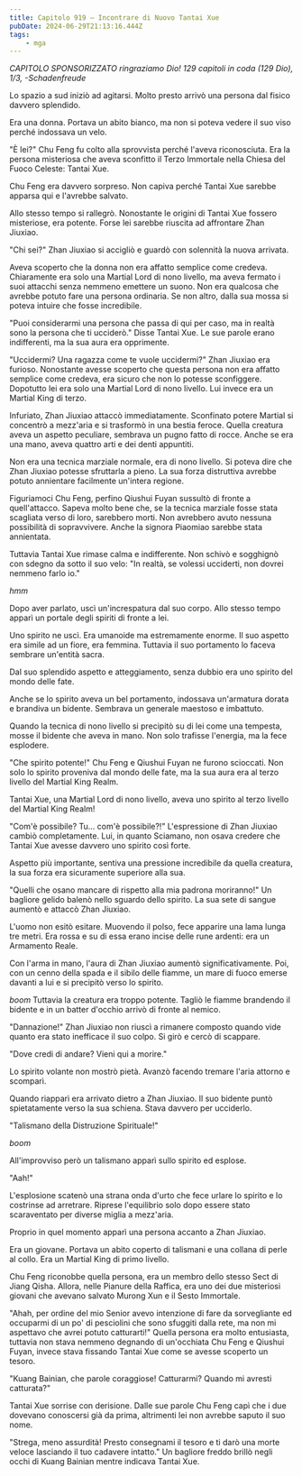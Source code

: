 ```yaml
---
title: Capitolo 919 – Incontrare di Nuovo Tantai Xue
pubDate: 2024-06-29T21:13:16.444Z
tags:
    - mga
---
```



<em>CAPITOLO SPONSORIZZATO ringraziamo Dio!
129 capitoli in coda (129 Dio), 1/3,
-Schadenfreude</em>


Lo spazio a sud iniziò ad agitarsi. Molto presto arrivò una persona dal fisico davvero splendido.


Era una donna. Portava un abito bianco, ma non si poteva vedere il suo viso perché indossava un velo.


"È lei?" Chu Feng fu colto alla sprovvista perché l'aveva riconosciuta. Era la persona misteriosa che aveva sconfitto il Terzo Immortale nella Chiesa del Fuoco Celeste: Tantai Xue.


Chu Feng era davvero sorpreso. Non capiva perché Tantai Xue sarebbe apparsa qui e l'avrebbe salvato.


Allo stesso tempo si rallegrò. Nonostante le origini di Tantai Xue fossero misteriose, era potente. Forse lei sarebbe riuscita ad affrontare Zhan Jiuxiao.


 "Chi sei?" Zhan Jiuxiao si accigliò e guardò con solennità la nuova arrivata.


Aveva scoperto che la donna non era affatto semplice come credeva. Chiaramente era solo una Martial Lord di nono livello, ma aveva fermato i suoi attacchi senza nemmeno emettere un suono. Non era qualcosa che avrebbe potuto fare una persona ordinaria. Se non altro, dalla sua mossa si poteva intuire che fosse incredibile.


"Puoi considerarmi una persona che passa di qui per caso, ma in realtà sono la persona che ti ucciderò." Disse Tantai Xue. Le sue parole erano indifferenti, ma la sua aura era opprimente.


"Uccidermi? Una ragazza come te vuole uccidermi?" Zhan Jiuxiao era furioso. Nonostante avesse scoperto che questa persona non era affatto semplice come credeva, era sicuro che non lo potesse sconfiggere. Dopotutto lei era solo una Martial Lord di nono livello. Lui invece era un Martial King di terzo.


Infuriato, Zhan Jiuxiao attaccò immediatamente. Sconfinato potere Martial si concentrò a mezz'aria e si trasformò in una bestia feroce. Quella creatura aveva un aspetto peculiare, sembrava un pugno fatto di rocce. Anche se era una mano, aveva quattro arti e dei denti appuntiti.


Non era una tecnica marziale normale, era di nono livello. Si poteva dire che Zhan Jiuxiao potesse sfruttarla a pieno. La sua forza distruttiva avrebbe potuto annientare facilmente un'intera regione.


Figuriamoci Chu Feng, perfino Qiushui Fuyan sussultò di fronte a quell'attacco. Sapeva molto bene che, se la tecnica marziale fosse stata scagliata verso di loro, sarebbero morti. Non avrebbero avuto nessuna possibilità di sopravvivere. Anche la signora Piaomiao sarebbe stata annientata.


Tuttavia Tantai Xue rimase calma e indifferente. Non schivò e sogghignò con sdegno da sotto il suo velo: "In realtà, se volessi ucciderti, non dovrei nemmeno farlo io."


*hmm*


Dopo aver parlato, uscì un'increspatura dal suo corpo. Allo stesso tempo apparì un portale degli spiriti di fronte a lei.


Uno spirito ne uscì. Era umanoide ma estremamente enorme. Il suo aspetto era simile ad un fiore, era femmina. Tuttavia il suo portamento lo faceva sembrare un'entità sacra.


Dal suo splendido aspetto e atteggiamento, senza dubbio era uno spirito del mondo delle fate.


Anche se lo spirito aveva un bel portamento, indossava un'armatura dorata e brandiva un bidente. Sembrava un generale maestoso e imbattuto.


Quando la tecnica di nono livello si precipitò su di lei come una tempesta, mosse il bidente che aveva in mano. Non solo trafisse l'energia, ma la fece esplodere.


"Che spirito potente!" Chu Feng e Qiushui Fuyan ne furono scioccati. Non solo lo spirito proveniva dal mondo delle fate, ma la sua aura era al terzo livello del Martial King Realm.


Tantai Xue, una Martial Lord di nono livello, aveva uno spirito al terzo livello del Martial King Realm!


"Com'è possibile? Tu... com'è possibile?!" L'espressione di Zhan Jiuxiao cambiò completamente. Lui, in quanto Sciamano, non osava credere che Tantai Xue avesse davvero uno spirito così forte.


Aspetto più importante, sentiva una pressione incredibile da quella creatura, la sua forza era sicuramente superiore alla sua.


"Quelli che osano mancare di rispetto alla mia padrona moriranno!" Un bagliore gelido balenò nello sguardo dello spirito. La sua sete di sangue aumentò e attaccò Zhan Jiuxiao.


L'uomo non esitò esitare. Muovendo il polso, fece apparire una lama lunga tre metri. Era rossa e su di essa erano incise delle rune ardenti: era un Armamento Reale.


Con l'arma in mano, l'aura di Zhan Jiuxiao aumentò significativamente. Poi, con un cenno della spada e il sibilo delle fiamme, un mare di fuoco emerse davanti a lui e si precipitò verso lo spirito.


*boom* Tuttavia la creatura era troppo potente. Tagliò le fiamme brandendo il bidente e in un batter d'occhio arrivò di fronte al nemico.


"Dannazione!" Zhan Jiuxiao non riuscì a rimanere composto quando vide quanto era stato inefficace il suo colpo. Si girò e cercò di scappare.


"Dove credi di andare? Vieni qui a morire."


Lo spirito volante non mostrò pietà. Avanzò facendo tremare l'aria attorno e scomparì.


Quando riapparì era arrivato dietro a Zhan Jiuxiao. Il suo bidente puntò spietatamente verso la sua schiena. Stava davvero per ucciderlo.


"Talismano della Distruzione Spirituale!"


*boom*


All'improvviso però un talismano apparì sullo spirito ed esplose.


"Aah!"


L'esplosione scatenò una strana onda d'urto che fece urlare lo spirito e lo costrinse ad arretrare. Riprese l'equilibrio solo dopo essere stato scaraventato per diverse miglia a mezz'aria.


Proprio in quel momento apparì una persona accanto a Zhan Jiuxiao.


Era un giovane. Portava un abito coperto di talismani e una collana di perle al collo. Era un Martial King di primo livello.


Chu Feng riconobbe quella persona, era un membro dello stesso Sect di Jiang Qisha. Allora, nelle Pianure della Raffica, era uno dei due misteriosi giovani che avevano salvato Murong Xun e il Sesto Immortale.


"Ahah, per ordine del mio Senior avevo intenzione di fare da sorvegliante ed occuparmi di un po' di pesciolini che sono sfuggiti dalla rete, ma non mi aspettavo che avrei potuto catturarti!" Quella persona era molto entusiasta, tuttavia non stava nemmeno degnando di un'occhiata Chu Feng e Qiushui Fuyan, invece stava fissando Tantai Xue come se avesse scoperto un tesoro.


"Kuang Bainian, che parole coraggiose! Catturarmi? Quando mi avresti catturata?"


Tantai Xue sorrise con derisione. Dalle sue parole Chu Feng capì che i due dovevano conoscersi già da prima, altrimenti lei non avrebbe saputo il suo nome.


"Strega, meno assurdità! Presto consegnami il tesoro e ti darò una morte veloce lasciando il tuo cadavere intatto." Un bagliore freddo brillò negli occhi di Kuang Bainian mentre indicava Tantai Xue.
                                


                                



